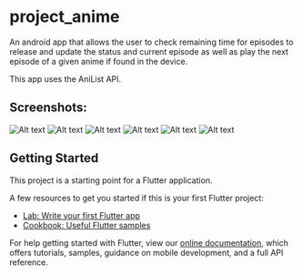 # project_anime

An android app that allows the user to check remaining time for episodes to release and update the status and current episode as well as play the next episode of a given anime if found in the device.

This app uses the AniList API.

## Screenshots:

![Alt text](images/Screenshot_2022-09-15-20-04-50-668_com.desire.anime.jpg)
![Alt text](images/Screenshot_2022-09-15-20-04-56-567_com.desire.anime.jpg)
![Alt text](images/Screenshot_2022-09-15-20-05-21-148_com.desire.anime.jpg)
![Alt text](images/Screenshot_2022-09-15-20-05-31-091_com.desire.anime.jpg)
![Alt text](images/Screenshot_2022-09-15-20-05-34-304_com.desire.anime.jpg)
![Alt text](images/Screenshot_2022-09-15-20-05-39-350_com.desire.anime.jpg)

## Getting Started

This project is a starting point for a Flutter application.

A few resources to get you started if this is your first Flutter project:

- [Lab: Write your first Flutter app](https://flutter.dev/docs/get-started/codelab)
- [Cookbook: Useful Flutter samples](https://flutter.dev/docs/cookbook)

For help getting started with Flutter, view our
[online documentation](https://flutter.dev/docs), which offers tutorials,
samples, guidance on mobile development, and a full API reference.
